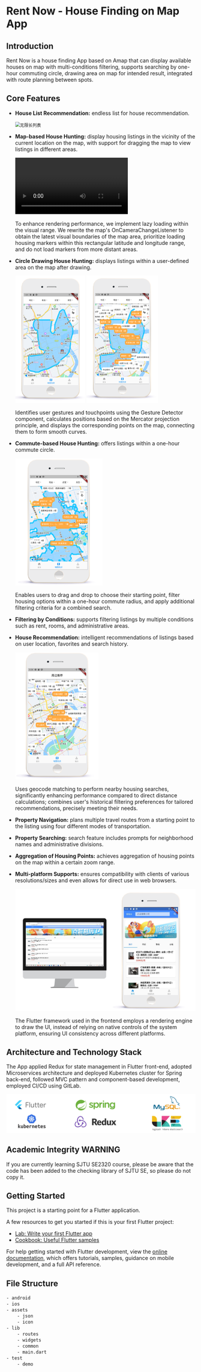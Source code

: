 # Rent Now - House Finding on Map App

## Introduction

Rent Now is a house finding App based on Amap that can display available houses on map with multi-conditions filtering, supports searching by one-hour commuting circle, drawing area on map for intended result, integrated with route planning between spots.

## Core Features

- **House List Recommendation:** endless list for house recommendation.

  <img src="README.assets/无限长列表.gif" alt="无限长列表" style="zoom: 80%;" />

- **Map-based House Hunting:** display housing listings in the vicinity of the current location on the map, with support for dragging the map to view listings in different areas.

  <video src="README.assets/视觉范围懒加载.mp4"></video>
    
  To enhance rendering performance, we implement lazy loading within the visual range. We rewrite the map's OnCameraChangeListener to obtain the latest visual boundaries of the map area, prioritize loading housing markers within this rectangular latitude and longitude range, and do not load markers from more distant areas.

- **Circle Drawing House Hunting:** displays listings within a user-defined area on the map after drawing.

  <img src="README.assets/image-20231127151151985.png" alt="image-20231127151151985" style="zoom:33%;" />

  <img src="README.assets/image-20231127151221098.png" alt="image-20231127151221098" style="zoom:33%;" />

  Identifies user gestures and touchpoints using the Gesture Detector component, calculates positions based on the Mercator projection principle, and displays the corresponding points on the map, connecting them to form smooth curves.

- **Commute-based House Hunting:** offers listings within a one-hour commute circle.

  <img src="README.assets/image-20231127150556962.png" alt="image-20231127150556962" style="zoom:33%;" />

  Enables users to drag and drop to choose their starting point, filter housing options within a one-hour commute radius, and apply additional filtering criteria for a combined search.

- **Filtering by Conditions:** supports filtering listings by multiple conditions such as rent, rooms, and administrative areas.

- **House Recommendation:** intelligent recommendations of listings based on user location, favorites and search history.

  <img src="README.assets/image-20231127150830809.png" alt="image-20231127150830809" style="zoom:33%;" />

  Uses geocode matching to perform nearby housing searches, significantly enhancing performance compared to direct distance calculations; combines user's historical filtering preferences for tailored recommendations, precisely meeting their needs.

- **Property Navigation:** plans multiple travel routes from a starting point to the listing using four different modes of transportation.

- **Property Searching:** search feature includes prompts for neighborhood names and administrative divisions.

- **Aggregation of Housing Points:** achieves aggregation of housing points on the map within a certain zoom range.

- **Multi-platform Supports:** ensures compatibility with clients of various resolutions/sizes and even allows for direct use in web browsers.

  ![image-20231127152524909](README.assets/image-20231127152524909.png)

  The Flutter framework used in the frontend employs a rendering engine to draw the UI, instead of relying on native controls of the system platform, ensuring UI consistency across different platforms.

## Architecture and Technology Stack

The App applied Redux for state management in Flutter front-end, adopted Microservices architecture and deployed Kubernetes cluster for Spring back-end, followed MVC pattern and component-based development, employed CI/CD using GitLab.

![image-20231127153145674](README.assets/image-20231127153145674.png)

## Academic Integrity WARNING

If you are currently learning SJTU SE2320 course, please be aware that the code has been added to the checking library of SJTU SE, so please do not copy it.

## Getting Started

This project is a starting point for a Flutter application.

A few resources to get you started if this is your first Flutter project:

- [Lab: Write your first Flutter app](https://docs.flutter.dev/get-started/codelab)
- [Cookbook: Useful Flutter samples](https://docs.flutter.dev/cookbook)

For help getting started with Flutter development, view the
[online documentation](https://docs.flutter.dev/), which offers tutorials,
samples, guidance on mobile development, and a full API reference.

## File Structure

```
- android
- ios
- assets
    - json
    - icon
- lib
    - routes
    - widgets
    - common
    - main.dart
- test
    - demo
```
